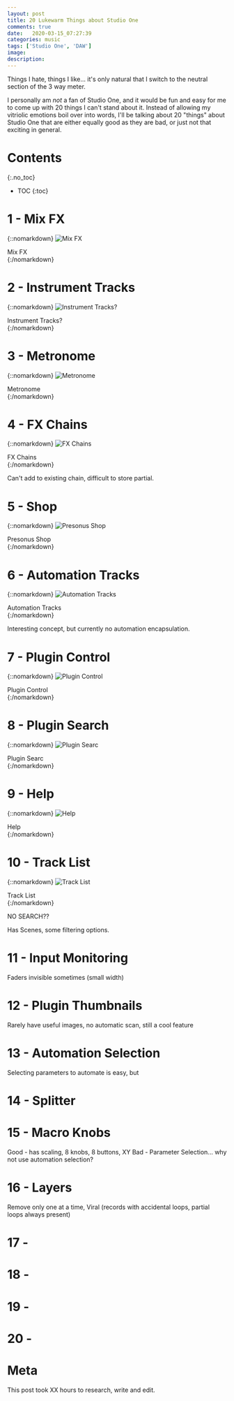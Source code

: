```yaml
---
layout: post
title: 20 Lukewarm Things about Studio One
comments: true
date:   2020-03-15_07:27:39 
categories: music
tags: ['Studio One', 'DAW']
image:
description:
---
```


Things I hate, things I like... it's only natural that I switch to the neutral section of the 3 way meter.

I personally am _not_ a fan of Studio One, and it would be fun and easy for me to come up with 20 things I can't stand about it. Instead of allowing my vitriolic emotions boil over into words, I'll be talking about 20 "things" about Studio One that are either equally good as they are bad, or just not that exciting in general.

<!--more-->



# Contents
{:.no_toc}
* TOC
{:toc}

# 1 - Mix FX

{::nomarkdown}
<img src="/assets/Studio One/Neutral/MixFX.png" alt="Mix FX">
<div class="image-caption">Mix FX</div>
{:/nomarkdown}

# 2 - Instrument Tracks

{::nomarkdown}
<img src="/assets/Studio One/Neutral/Instrument.png" alt="Instrument Tracks?">
<div class="image-caption">Instrument Tracks?</div>
{:/nomarkdown}

# 3 - Metronome 

{::nomarkdown}
<img src="/assets/Studio One/Neutral/Metronome.png" alt="Metronome">
<div class="image-caption">Metronome</div>
{:/nomarkdown}

# 4 - FX Chains

{::nomarkdown}
<img src="/assets/Studio One/Neutral/FXChain.png" alt="FX Chains">
<div class="image-caption">FX Chains</div>
{:/nomarkdown}

Can't add to existing chain, difficult to store partial.

# 5 - Shop

{::nomarkdown}
<img src="/assets/Studio One/Neutral/Shop.png" alt="Presonus Shop">
<div class="image-caption">Presonus Shop</div>
{:/nomarkdown}

# 6 - Automation Tracks

{::nomarkdown}
<img src="/assets/Studio One/Neutral/AutomationTrack.png" alt="Automation Tracks">
<div class="image-caption">Automation Tracks</div>
{:/nomarkdown}

Interesting concept, but currently no automation encapsulation.

# 7 - Plugin Control

{::nomarkdown}
<img src="/assets/Studio One/Neutral/PluginControl.png" alt="Plugin Control">
<div class="image-caption">Plugin Control</div>
{:/nomarkdown}

# 8 - Plugin Search

{::nomarkdown}
<img src="/assets/Studio One/Neutral/PluginSearch.png" alt="Plugin Searc">
<div class="image-caption">Plugin Searc</div>
{:/nomarkdown}

# 9 - Help

{::nomarkdown}
<img src="/assets/Studio One/Neutral/Help.png" alt="Help">
<div class="image-caption">Help</div>
{:/nomarkdown}

# 10 - Track List

{::nomarkdown}
<img src="/assets/Studio One/Neutral/TrackList.png" alt="Track List">
<div class="image-caption">Track List</div>
{:/nomarkdown}

NO SEARCH??

Has Scenes, some filtering options. 

# 11 - Input Monitoring

Faders invisible sometimes (small width)

# 12 -  Plugin Thumbnails

Rarely have useful images, no automatic scan, still a cool feature

# 13 - Automation Selection

Selecting parameters to automate is easy, but 

# 14 -  Splitter


# 15 - Macro Knobs

Good - has scaling, 8 knobs, 8 buttons, XY
Bad - Parameter Selection... why not use automation selection?

# 16 - Layers

Remove only one at a time, Viral (records with accidental loops, partial loops always present)
# 17 -  
# 18 -  
# 19 -  
# 20 -  

# Meta

This post took XX hours to research, write and edit.






